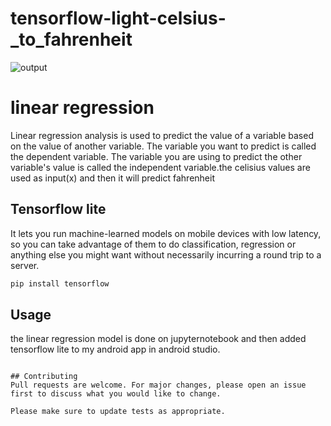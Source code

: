 # tensorflow-light-celsius-_to_fahrenheit
![output](https://raw.githubusercontent.com/milkisa/tensorflow-light-celsius-to_to_fahrenheit/main/image/Capture.PNG)



# linear regression
Linear regression analysis is used to predict the value of a variable based on the value of another variable. The variable you want to predict is called the dependent variable. The variable you are using to predict the other variable's value is called the independent variable.the celisius values are used as input(x) and then it will predict fahrenheit 
## Tensorflow lite
It lets you run machine-learned models on mobile devices with low latency, so you can take advantage of them to do classification, regression or anything else you might want without necessarily incurring a round trip to a server.



```bash
pip install tensorflow
```


## Usage
the linear regression model is done on jupyternotebook and then added tensorflow lite to my android app in android studio.
```

## Contributing
Pull requests are welcome. For major changes, please open an issue first to discuss what you would like to change.

Please make sure to update tests as appropriate.

